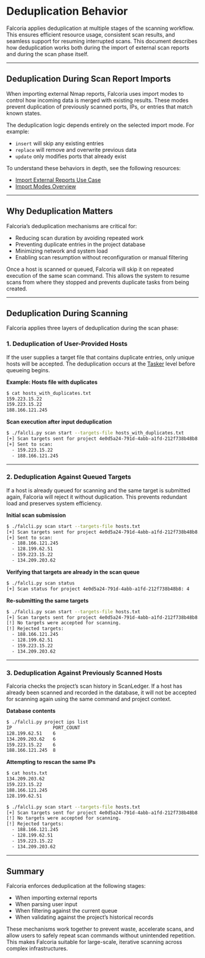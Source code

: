 # Deduplication Behavior

Falcoria applies deduplication at multiple stages of the scanning workflow. This ensures efficient resource usage, consistent scan results, and seamless support for resuming interrupted scans. This document describes how deduplication works both during the import of external scan reports and during the scan phase itself.

---

## Deduplication During Scan Report Imports

When importing external Nmap reports, Falcoria uses import modes to control how incoming data is merged with existing results. These modes prevent duplication of previously scanned ports, IPs, or entries that match known states.

The deduplication logic depends entirely on the selected import mode. For example:

- `insert` will skip any existing entries
- `replace` will remove and overwrite previous data
- `update` only modifies ports that already exist

To understand these behaviors in depth, see the following resources:

- [Import External Reports Use Case](../use-cases/import-external-reports.md)
- [Import Modes Overview](../import-modes/index.md)

---

## Why Deduplication Matters

Falcoria’s deduplication mechanisms are critical for:

- Reducing scan duration by avoiding repeated work
- Preventing duplicate entries in the project database
- Minimizing network and system load
- Enabling scan resumption without reconfiguration or manual filtering

Once a host is scanned or queued, Falcoria will skip it on repeated execution of the same scan command. This allows the system to resume scans from where they stopped and prevents duplicate tasks from being created.

---

## Deduplication During Scanning

Falcoria applies three layers of deduplication during the scan phase:

### 1. Deduplication of User-Provided Hosts

If the user supplies a target file that contains duplicate entries, only unique hosts will be accepted. The deduplication occurs at the [Tasker](../architecture.md) level before queueing begins.

**Example: Hosts file with duplicates**
```bash
$ cat hosts_with_duplicates.txt
159.223.15.22
159.223.15.22
188.166.121.245
```

**Scan execution after input deduplication**
```bash
$ ./falcli.py scan start --targets-file hosts_with_duplicates.txt
[+] Scan targets sent for project 4e0d5a24-791d-4abb-a1fd-212f738b48b8.
[+] Sent to scan:
  - 159.223.15.22
  - 188.166.121.245
```

---

### 2. Deduplication Against Queued Targets

If a host is already queued for scanning and the same target is submitted again, Falcoria will reject it without duplication. This prevents redundant load and preserves system efficiency.

**Initial scan submission**
```bash
$ ./falcli.py scan start --targets-file hosts.txt
[+] Scan targets sent for project 4e0d5a24-791d-4abb-a1fd-212f738b48b8.
[+] Sent to scan:
  - 188.166.121.245
  - 128.199.62.51
  - 159.223.15.22
  - 134.209.203.62
```

**Verifying that targets are already in the scan queue**
```bash
$ ./falcli.py scan status
[+] Scan status for project 4e0d5a24-791d-4abb-a1fd-212f738b48b8: 4
```

**Re-submitting the same targets**
```bash
$ ./falcli.py scan start --targets-file hosts.txt
[+] Scan targets sent for project 4e0d5a24-791d-4abb-a1fd-212f738b48b8.
[!] No targets were accepted for scanning.
[!] Rejected targets:
  - 188.166.121.245
  - 128.199.62.51
  - 159.223.15.22
  - 134.209.203.62
```

---

### 3. Deduplication Against Previously Scanned Hosts

Falcoria checks the project’s scan history in ScanLedger. If a host has already been scanned and recorded in the database, it will not be accepted for scanning again using the same command and project context.

**Database contents**
```bash
$ ./falcli.py project ips list
IP               PORT_COUNT
128.199.62.51    6         
134.209.203.62   6         
159.223.15.22    6         
188.166.121.245  8         
```

**Attempting to rescan the same IPs**
```bash
$ cat hosts.txt
134.209.203.62
159.223.15.22
188.166.121.245
128.199.62.51

$ ./falcli.py scan start --targets-file hosts.txt
[+] Scan targets sent for project 4e0d5a24-791d-4abb-a1fd-212f738b48b8.
[!] No targets were accepted for scanning.
[!] Rejected targets:
  - 188.166.121.245
  - 128.199.62.51
  - 159.223.15.22
  - 134.209.203.62
```

---

## Summary

Falcoria enforces deduplication at the following stages:

- When importing external reports
- When parsing user input
- When filtering against the current queue
- When validating against the project’s historical records

These mechanisms work together to prevent waste, accelerate scans, and allow users to safely repeat scan commands without unintended repetition. This makes Falcoria suitable for large-scale, iterative scanning across complex infrastructures.
